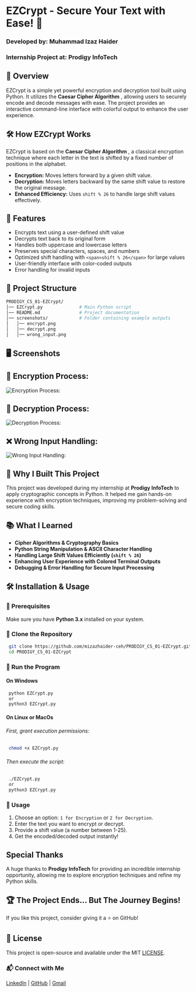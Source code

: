 # EZCrypt - Secure Your Text with Ease! 🔐

### Developed by: Muhammad Izaz Haider

### Internship Project at: Prodigy InfoTech

## 📌 Overview

EZCrypt is a simple yet powerful encryption and decryption tool built using Python. It utilizes the  **Caesar Cipher Algorithm** , allowing users to securely encode and decode messages with ease. The project provides an interactive command-line interface with colorful output to enhance the user experience.

## 🛠 How EZCrypt Works

EZCrypt is based on the  **Caesar Cipher Algorithm** , a classical encryption technique where each letter in the text is shifted by a fixed number of positions in the alphabet.

* **Encryption:** Moves letters forward by a given shift value.
* **Decryption:** Moves letters backward by the same shift value to restore the original message.
* **Enhanced Efficiency:** Uses `shift % 26` to handle large shift values effectively.



## 📌 Features

* Encrypts text using a user-defined shift value
* Decrypts text back to its original form
* Handles both uppercase and lowercase letters
* Preserves special characters, spaces, and numbers
* Optimized shift handling with `<span>shift % 26</span>` for large values
* User-friendly interface with color-coded outputs
* Error handling for invalid inputs

## 📂 Project Structure

```bash
PRODIGY_CS_01-EZCrypt/
│── EZCrypt.py              # Main Python script
│── README.md               # Project documentation
│── screenshots/            # Folder containing example outputs
│   │── encrypt.png
│   │── decrypt.png
│   │── wrong_input.png
```
## 🖥 Screenshots

## 📌 **Encryption Process:**

![Encryption Process:](screenshots/encrypt.png)

## 🔐 **Decryption Process:**

![Decryption  Process:](screenshots/decrypt.png)

## ❌ **Wrong Input Handling:**

![Wrong Input Handling:](screenshots/wrong_input.png)

## 🎯 Why I Built This Project

This project was developed during my internship at **Prodigy InfoTech** to apply cryptographic concepts in Python. It helped me gain hands-on experience with encryption techniques, improving my problem-solving and secure coding skills.

## 📚 What I Learned

* **Cipher Algorithms & Cryptography Basics**
* **Python String Manipulation & ASCII Character Handling**
* **Handling Large Shift Values Efficiently (`shift % 26`)**
* **Enhancing User Experience with Colored Terminal Outputs**
* **Debugging & Error Handling for Secure Input Processing**

## 🛠 Installation & Usage

### 🔹 Prerequisites

Make sure you have **Python 3.x** installed on your system.

### 🔹 Clone the Repository

```bash
 git clone https://github.com/mizazhaider-ceh/PRODIGY_CS_01-EZCrypt.git
 cd PRODIGY_CS_01-EZCrypt
```

### 🔹 Run the Program

#### On Windows

```bash
 python EZCrypt.py
 or
 python3 EZCrypt.py
```

#### On Linux or MacOs

###### First, grant execution permissions:

```bash
 chmod +x EZCrypt.py
```

###### Then execute the script:

```bash
 ./EZCrypt.py
 or
 python3 EZCrypt.py
```

### 🔹 Usage

1. Choose an option: `1 for Encryption` or `2 for Decryption`.
2. Enter the text you want to encrypt or decrypt.
3. Provide a shift value (a number between 1-25).
4. Get the encoded/decoded output instantly!

## Special Thanks

A huge thanks to **Prodigy InfoTech** for providing an incredible internship opportunity, allowing me to explore encryption techniques and refine my Python skills.

## 🏆 The Project Ends... But The Journey Begins!

If you like this project, consider giving it a ⭐ on GitHub!

## 📜 License

This project is open-source and available under the MIT [LICENSE](LICENSE).

### 📬 Connect with Me

[LinkedIn](https://www.linkedin.com/in/muhammad-izaz-haider-091639314/) | [GitHub](https://github.com/mizazhaider-ceh) | [Gmail](mizazhaiderceh@gmail.com)
